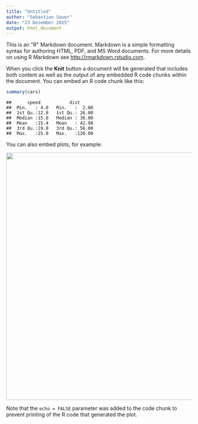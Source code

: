 ```yaml
---
title: "Untitled"
author: "Sebastian Sauer"
date: "23 Dezember 2015"
output: html_document
---
```


This is an "R" Markdown document. Markdown is a simple formatting syntax for authoring HTML, PDF, and MS Word documents. For more details on using R Markdown see <http://rmarkdown.rstudio.com>.

When you click the **Knit** button a document will be generated that includes both content as well as the output of any embedded R code chunks within the document. You can embed an R code chunk like this:


```r
summary(cars)
```

```
##      speed           dist       
##  Min.   : 4.0   Min.   :  2.00  
##  1st Qu.:12.0   1st Qu.: 26.00  
##  Median :15.0   Median : 36.00  
##  Mean   :15.4   Mean   : 42.98  
##  3rd Qu.:19.0   3rd Qu.: 56.00  
##  Max.   :25.0   Max.   :120.00
```

You can also embed plots, for example:

<img src="recipe_test_files/figure-html/unnamed-chunk-3-1.png" title="" alt="" width="672" />

Note that the `echo = FALSE` parameter was added to the code chunk to prevent printing of the R code that generated the plot.
